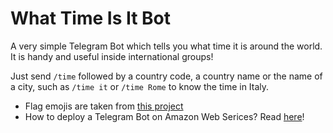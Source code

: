# What Time Is It Bot

A very simple Telegram Bot which tells you what time it is around the world. It is handy and useful inside international groups!

Just send ```/time``` followed by a country code, a country name or the name of a city, such as ```/time it``` or ```/time Rome``` to know the time in Italy.

* Flag emojis are taken from [this project](https://github.com/jonathan-kosgei/emoji-flags)
* How to deploy a Telegram Bot on Amazon Web Serices? Read [here](https://dev.to/nqcm/-building-a-telegram-bot-with-aws-api-gateway-and-aws-lambda-27fg)!

